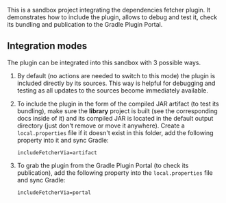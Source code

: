 This is a sandbox project integrating the dependencies fetcher plugin. 
It demonstrates how to include the plugin, allows to debug and test it, 
check its bundling and publication to the Gradle Plugin Portal.


## Integration modes

The plugin can be integrated into this sandbox with 3 possible ways.

1. By default (no actions are needed to switch to this mode) the plugin is included directly by its sources.
   This way is helpful for debugging and testing as all updates to the sources become immediately available.

2. To include the plugin in the form of the compiled JAR artifact (to test its bundling), 
   make sure the **library** project is built (see the corresponding docs inside of it) 
   and its compiled JAR is located in the default output directory (just don't remove or move it anywhere). 
   Create a `local.properties` file if it doesn't exist in this folder, 
   add the following property into it and sync Gradle:
   ```
   includeFetcherVia=artifact
   ```

3. To grab the plugin from the Gradle Plugin Portal (to check its publication),
   add the following property into the `local.properties` file and sync Gradle:
   ```
   includeFetcherVia=portal
   ```
